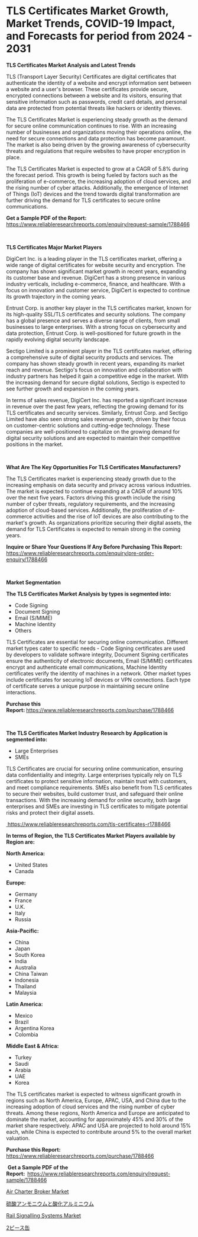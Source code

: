 <p><h1>TLS Certificates Market Growth, Market Trends, COVID-19 Impact, and Forecasts for period from 2024 - 2031</h1></p><p><strong>TLS Certificates Market Analysis and Latest Trends</strong></p>
<p><p>TLS (Transport Layer Security) Certificates are digital certificates that authenticate the identity of a website and encrypt information sent between a website and a user's browser. These certificates provide secure, encrypted connections between a website and its visitors, ensuring that sensitive information such as passwords, credit card details, and personal data are protected from potential threats like hackers or identity thieves.</p><p>The TLS Certificates Market is experiencing steady growth as the demand for secure online communication continues to rise. With an increasing number of businesses and organizations moving their operations online, the need for secure connections and data protection has become paramount. The market is also being driven by the growing awareness of cybersecurity threats and regulations that require websites to have proper encryption in place.</p><p>The TLS Certificates Market is expected to grow at a CAGR of 5.8% during the forecast period. This growth is being fueled by factors such as the proliferation of e-commerce, the increasing adoption of cloud services, and the rising number of cyber attacks. Additionally, the emergence of Internet of Things (IoT) devices and the trend towards digital transformation are further driving the demand for TLS certificates to secure online communications.</p></p>
<p><strong>Get a Sample PDF of the Report:&nbsp;</strong> <a href="https://www.reliableresearchreports.com/enquiry/request-sample/1788466">https://www.reliableresearchreports.com/enquiry/request-sample/1788466</a></p>
<p>&nbsp;</p>
<p><strong>TLS Certificates Major Market Players</strong></p>
<p><p>DigiCert Inc. is a leading player in the TLS certificates market, offering a wide range of digital certificates for website security and encryption. The company has shown significant market growth in recent years, expanding its customer base and revenue. DigiCert has a strong presence in various industry verticals, including e-commerce, finance, and healthcare. With a focus on innovation and customer service, DigiCert is expected to continue its growth trajectory in the coming years.</p><p>Entrust Corp. is another key player in the TLS certificates market, known for its high-quality SSL/TLS certificates and security solutions. The company has a global presence and serves a diverse range of clients, from small businesses to large enterprises. With a strong focus on cybersecurity and data protection, Entrust Corp. is well-positioned for future growth in the rapidly evolving digital security landscape.</p><p>Sectigo Limited is a prominent player in the TLS certificates market, offering a comprehensive suite of digital security products and services. The company has shown steady growth in recent years, expanding its market reach and revenue. Sectigo's focus on innovation and collaboration with industry partners has helped it gain a competitive edge in the market. With the increasing demand for secure digital solutions, Sectigo is expected to see further growth and expansion in the coming years.</p><p>In terms of sales revenue, DigiCert Inc. has reported a significant increase in revenue over the past few years, reflecting the growing demand for its TLS certificates and security services. Similarly, Entrust Corp. and Sectigo Limited have also seen strong sales revenue growth, driven by their focus on customer-centric solutions and cutting-edge technology. These companies are well-positioned to capitalize on the growing demand for digital security solutions and are expected to maintain their competitive positions in the market.</p></p>
<p>&nbsp;</p>
<p><strong>What Are The Key Opportunities For TLS Certificates Manufacturers?</strong></p>
<p><p>The TLS Certificates market is experiencing steady growth due to the increasing emphasis on data security and privacy across various industries. The market is expected to continue expanding at a CAGR of around 10% over the next five years. Factors driving this growth include the rising number of cyber threats, regulatory requirements, and the increasing adoption of cloud-based services. Additionally, the proliferation of e-commerce activities and the rise of IoT devices are also contributing to the market's growth. As organizations prioritize securing their digital assets, the demand for TLS Certificates is expected to remain strong in the coming years.</p></p>
<p><strong>Inquire or Share Your Questions If Any Before Purchasing This Report:</strong> <a href="https://www.reliableresearchreports.com/enquiry/pre-order-enquiry/1788466">https://www.reliableresearchreports.com/enquiry/pre-order-enquiry/1788466</a></p>
<p>&nbsp;</p>
<p><strong>Market Segmentation</strong></p>
<p><strong>The TLS Certificates Market Analysis by types is segmented into:</strong></p>
<p><ul><li>Code Signing</li><li>Document Signing</li><li>Email (S/MIME)</li><li>Machine Identity</li><li>Others</li></ul></p>
<p><p>TLS Certificates are essential for securing online communication. Different market types cater to specific needs - Code Signing certificates are used by developers to validate software integrity, Document Signing certificates ensure the authenticity of electronic documents, Email (S/MIME) certificates encrypt and authenticate email communications, Machine Identity certificates verify the identity of machines in a network. Other market types include certificates for securing IoT devices or VPN connections. Each type of certificate serves a unique purpose in maintaining secure online interactions.</p></p>
<p><strong>Purchase this Report:&nbsp;</strong><a href="https://www.reliableresearchreports.com/purchase/1788466">https://www.reliableresearchreports.com/purchase/1788466</a></p>
<p>&nbsp;</p>
<p><strong>The TLS Certificates Market Industry Research by Application is segmented into:</strong></p>
<p><ul><li>Large Enterprises</li><li>SMEs</li></ul></p>
<p><p>TLS Certificates are crucial for securing online communication, ensuring data confidentiality and integrity. Large enterprises typically rely on TLS certificates to protect sensitive information, maintain trust with customers, and meet compliance requirements. SMEs also benefit from TLS certificates to secure their websites, build customer trust, and safeguard their online transactions. With the increasing demand for online security, both large enterprises and SMEs are investing in TLS certificates to mitigate potential risks and protect their digital assets.</p></p>
<p><a href="https://www.reliableresearchreports.com/tls-certificates-r1788466">&nbsp;https://www.reliableresearchreports.com/tls-certificates-r1788466</a></p>
<p><strong>In terms of Region, the TLS Certificates Market Players available by Region are:</strong></p>
<p>
    <p> <strong> North America: </strong>
        <ul>
            <li>United States</li>
            <li>Canada</li>
        </ul>
        </p> 
    <p> <strong> Europe: </strong>
        <ul>
            <li>Germany</li>
            <li>France</li>
            <li>U.K.</li>
            <li>Italy</li>
            <li>Russia</li>
        </ul>
        </p> 
    <p> <strong> Asia-Pacific: </strong>
        <ul>
            <li>China</li>
            <li>Japan</li>
            <li>South Korea</li>
            <li>India</li>
            <li>Australia</li>
            <li>China Taiwan</li>
            <li>Indonesia</li>
            <li>Thailand</li>
            <li>Malaysia</li>
        </ul>
        </p> 
    <p> <strong> Latin America: </strong>
        <ul>
            <li>Mexico</li>
            <li>Brazil</li>
            <li>Argentina Korea</li>
            <li>Colombia</li>
        </ul>
        </p> 
    <p> <strong> Middle East & Africa: </strong>
        <ul>
            <li>Turkey</li>
            <li>Saudi</li>
            <li>Arabia</li>
            <li>UAE</li>
            <li>Korea</li>
        </ul>
    </p>
    </p>
<p><p>The TLS certificates market is expected to witness significant growth in regions such as North America, Europe, APAC, USA, and China due to the increasing adoption of cloud services and the rising number of cyber threats. Among these regions, North America and Europe are anticipated to dominate the market, accounting for approximately 45% and 30% of the market share respectively. APAC and USA are projected to hold around 15% each, while China is expected to contribute around 5% to the overall market valuation.</p></p>
<p><strong>Purchase this Report: </strong><a href="https://www.reliableresearchreports.com/purchase/1788466">https://www.reliableresearchreports.com/purchase/1788466</a></p>
<p>&nbsp;<strong>Get a Sample PDF of the Report:&nbsp;&nbsp;</strong><a href="https://www.reliableresearchreports.com/enquiry/request-sample/1788466">https://www.reliableresearchreports.com/enquiry/request-sample/1788466</a></p>
<p><strong></strong></p>
<p><p><a href="https://github.com/jhonangga41/Market-Research-Report-List-1/blob/main/air-charter-broker-market.md">Air Charter Broker Market</a></p><p><a href="https://github.com/gfggqjbfys368009/Market-Research-Report-List-3/blob/main/7343573181182.md">硫酸アンモニウムと酸化アルミニウム</a></p><p><a href="https://github.com/sahltyb2/Market-Research-Report-List-1/blob/main/rail-signalling-systems-market.md">Rail Signalling Systems Market</a></p><p><a href="https://github.com/qwpelcjko9242629/Market-Research-Report-List-3/blob/main/8331871181181.md">2ピース缶</a></p></p>
